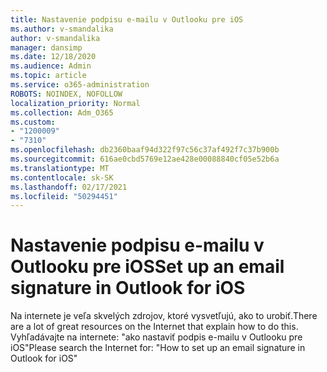 ```yaml
---
title: Nastavenie podpisu e-mailu v Outlooku pre iOS
ms.author: v-smandalika
author: v-smandalika
manager: dansimp
ms.date: 12/18/2020
ms.audience: Admin
ms.topic: article
ms.service: o365-administration
ROBOTS: NOINDEX, NOFOLLOW
localization_priority: Normal
ms.collection: Adm_O365
ms.custom:
- "1200009"
- "7310"
ms.openlocfilehash: db2360baaf94d322f97c56c37af492f7c37b900b
ms.sourcegitcommit: 616ae0cbd5769e12ae428e00088840cf05e52b6a
ms.translationtype: MT
ms.contentlocale: sk-SK
ms.lasthandoff: 02/17/2021
ms.locfileid: "50294451"
---
```

# <a name="set-up-an-email-signature-in-outlook-for-ios"></a><span data-ttu-id="27603-102">Nastavenie podpisu e-mailu v Outlooku pre iOS</span><span class="sxs-lookup"><span data-stu-id="27603-102">Set up an email signature in Outlook for iOS</span></span>

<span data-ttu-id="27603-103">Na internete je veľa skvelých zdrojov, ktoré vysvetľujú, ako to urobiť.</span><span class="sxs-lookup"><span data-stu-id="27603-103">There are a lot of great resources on the Internet that explain how to do this.</span></span> <span data-ttu-id="27603-104">Vyhľadávajte na internete: "ako nastaviť podpis e-mailu v Outlooku pre iOS"</span><span class="sxs-lookup"><span data-stu-id="27603-104">Please search the Internet for: "How to set up an email signature in Outlook for iOS"</span></span>